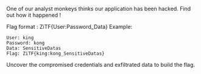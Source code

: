 One of our analyst monkeys thinks our application has been hacked. Find out how it happened !

Flag format : ZiTF{User:Password_Data} Example:

    User: king
    Password: kong
    Data: SensitiveDatas
    Flag: ZiTF{king:kong_SensitiveDatas}

Uncover the compromised credentials and exfiltrated data to build the flag.
